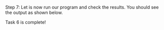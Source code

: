 Step 7: Let is now run our program and check the results. You should see the output as shown below.

 

Task 6 is complete!
